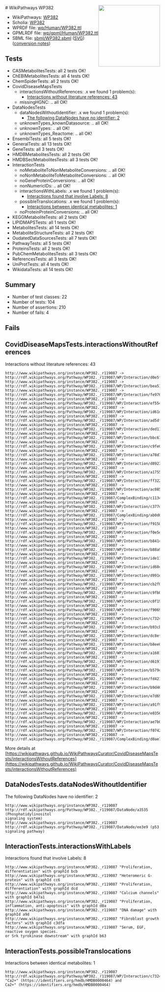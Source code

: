 <img style="float: right; width: 200px" src="../logo.png" />
# WikiPathways WP382

* WikiPathways: [WP382](https://identifiers.org/wikipathways:WP382)
* Scholia: [WP382](https://scholia.toolforge.org/wikipathways/WP382)
* WPRDF file: [wp/Human/WP382.ttl](../wp/Human/WP382.ttl)
* GPMLRDF file: [wp/gpml/Human/WP382.ttl](../wp/gpml/Human/WP382.ttl)
* SBML file: [sbml/WP382.sbml](../sbml/WP382.sbml) ([SVG](../sbml/WP382.svg)) ([conversion notes](../sbml/WP382.txt))

## Tests
* CASMetabolitesTests: all 2 tests OK!
* ChEBIMetabolitesTests: all 4 tests OK!
* ChemSpiderTests: all 2 tests OK!
* CovidDiseaseMapsTests
    * interactionsWithoutReferences: .x we found 1 problem(s):
        * [Interactions without literature references: 43](#9701cd41)
    * missingHGNC: .. all OK!
* DataNodesTests
    * dataNodesWithoutIdentifier: .x we found 1 problem(s):
        * [The following DataNodes have no identifier: 2](#d2d32fa1)
    * unknownTypes_knownDatasource: .. all OK!
    * unknownTypes: .. all OK!
    * unknownTypes_Reactome: .. all OK!
* EnsemblTests: all 5 tests OK!
* GeneralTests: all 13 tests OK!
* GeneTests: all 3 tests OK!
* HMDBMetabolitesTests: all 2 tests OK!
* HMDBSecMetabolitesTests: all 3 tests OK!
* InteractionTests
    * noMetaboliteToNonMetaboliteConversions: .. all OK!
    * noNonMetaboliteToMetaboliteConversions: .. all OK!
    * noGeneProteinConversions: .. all OK!
    * nonNumericIDs: .. all OK!
    * interactionsWithLabels: .x we found 1 problem(s):
        * [Interactions found that involve Labels: 8](#630d267f)
    * possibleTranslocations: .x we found 1 problem(s):
        * [Interactions between identical metabolites: 1](#d59038c4)
    * noProteinProteinConversions: .. all OK!
* KEGGMetaboliteTests: all 2 tests OK!
* LIPIDMAPSTests: all 1 tests OK!
* MetabolitesTests: all 14 tests OK!
* MetaboliteStructureTests: all 2 tests OK!
* OudatedDataSourcesTests: all 7 tests OK!
* PathwayTests: all 5 tests OK!
* ProteinsTests: all 2 tests OK!
* PubChemMetabolitesTests: all 3 tests OK!
* ReferencesTests: all 3 tests OK!
* UniProtTests: all 4 tests OK!
* WikidataTests: all 14 tests OK!


## Summary

* Number of test classes: 22
* Number of tests: 104
* Number of assertions: 210
* Number of fails: 4

## Fails

<a name="9701cd41" />

## CovidDiseaseMapsTests.interactionsWithoutReferences

Interactions without literature references: 43
```
http://www.wikipathways.org/instance/WP382._r119087 -> http://rdf.wikipathways.org/Pathway/WP382._r119087/WP/Interaction/d0e5f
http://www.wikipathways.org/instance/WP382._r119087 -> http://rdf.wikipathways.org/Pathway/WP382._r119087/WP/Interaction/bea51
http://www.wikipathways.org/instance/WP382._r119087 -> http://rdf.wikipathways.org/Pathway/WP382._r119087/WP/Interaction/fe976
http://www.wikipathways.org/instance/WP382._r119087 -> http://rdf.wikipathways.org/Pathway/WP382._r119087/WP/Interaction/ef554
http://www.wikipathways.org/instance/WP382._r119087 -> http://rdf.wikipathways.org/Pathway/WP382._r119087/WP/Interaction/id61d4ba12
http://www.wikipathways.org/instance/WP382._r119087 -> http://rdf.wikipathways.org/Pathway/WP382._r119087/WP/Interaction/ad5df
http://www.wikipathways.org/instance/WP382._r119087 -> http://rdf.wikipathways.org/Pathway/WP382._r119087/WP/Interaction/ded11
http://www.wikipathways.org/instance/WP382._r119087 -> http://rdf.wikipathways.org/Pathway/WP382._r119087/WP/Interaction/bbc67
http://www.wikipathways.org/instance/WP382._r119087 -> http://rdf.wikipathways.org/Pathway/WP382._r119087/WP/Interaction/c9fe0
http://www.wikipathways.org/instance/WP382._r119087 -> http://rdf.wikipathways.org/Pathway/WP382._r119087/WP/Interaction/a78d7
http://www.wikipathways.org/instance/WP382._r119087 -> http://rdf.wikipathways.org/Pathway/WP382._r119087/WP/Interaction/d8923
http://www.wikipathways.org/instance/WP382._r119087 -> http://rdf.wikipathways.org/Pathway/WP382._r119087/WP/Interaction/a1755
http://www.wikipathways.org/instance/WP382._r119087 -> http://rdf.wikipathways.org/Pathway/WP382._r119087/WP/Interaction/ff322
http://www.wikipathways.org/instance/WP382._r119087 -> http://rdf.wikipathways.org/Pathway/WP382._r119087/WP/Interaction/ac085
http://www.wikipathways.org/instance/WP382._r119087 -> http://rdf.wikipathways.org/Pathway/WP382._r119087/ComplexBinding/c113c
http://www.wikipathways.org/instance/WP382._r119087 -> http://rdf.wikipathways.org/Pathway/WP382._r119087/WP/Interaction/c377d
http://www.wikipathways.org/instance/WP382._r119087 -> http://rdf.wikipathways.org/Pathway/WP382._r119087/ComplexBinding/ab0d6
http://www.wikipathways.org/instance/WP382._r119087 -> http://rdf.wikipathways.org/Pathway/WP382._r119087/WP/Interaction/f9150
http://www.wikipathways.org/instance/WP382._r119087 -> http://rdf.wikipathways.org/Pathway/WP382._r119087/WP/Interaction/f0e5e
http://www.wikipathways.org/instance/WP382._r119087 -> http://rdf.wikipathways.org/Pathway/WP382._r119087/WP/Interaction/b8414
http://www.wikipathways.org/instance/WP382._r119087 -> http://rdf.wikipathways.org/Pathway/WP382._r119087/WP/Interaction/b88a9
http://www.wikipathways.org/instance/WP382._r119087 -> http://rdf.wikipathways.org/Pathway/WP382._r119087/WP/Interaction/ide117a115
http://www.wikipathways.org/instance/WP382._r119087 -> http://rdf.wikipathways.org/Pathway/WP382._r119087/WP/Interaction/id60c0d005
http://www.wikipathways.org/instance/WP382._r119087 -> http://rdf.wikipathways.org/Pathway/WP382._r119087/WP/Interaction/d991e
http://www.wikipathways.org/instance/WP382._r119087 -> http://rdf.wikipathways.org/Pathway/WP382._r119087/WP/Interaction/cb2f0
http://www.wikipathways.org/instance/WP382._r119087 -> http://rdf.wikipathways.org/Pathway/WP382._r119087/WP/Interaction/c9fb0
http://www.wikipathways.org/instance/WP382._r119087 -> http://rdf.wikipathways.org/Pathway/WP382._r119087/WP/Interaction/c0f19
http://www.wikipathways.org/instance/WP382._r119087 -> http://rdf.wikipathways.org/Pathway/WP382._r119087/WP/Interaction/f9069
http://www.wikipathways.org/instance/WP382._r119087 -> http://rdf.wikipathways.org/Pathway/WP382._r119087/WP/Interaction/c7324
http://www.wikipathways.org/instance/WP382._r119087 -> http://rdf.wikipathways.org/Pathway/WP382._r119087/WP/Interaction/b93cb
http://www.wikipathways.org/instance/WP382._r119087 -> http://rdf.wikipathways.org/Pathway/WP382._r119087/WP/Interaction/dc8ef
http://www.wikipathways.org/instance/WP382._r119087 -> http://rdf.wikipathways.org/Pathway/WP382._r119087/WP/Interaction/b8ee0
http://www.wikipathways.org/instance/WP382._r119087 -> http://rdf.wikipathways.org/Pathway/WP382._r119087/WP/Interaction/a1601
http://www.wikipathways.org/instance/WP382._r119087 -> http://rdf.wikipathways.org/Pathway/WP382._r119087/WP/Interaction/d6191
http://www.wikipathways.org/instance/WP382._r119087 -> http://rdf.wikipathways.org/Pathway/WP382._r119087/WP/Interaction/b579c
http://www.wikipathways.org/instance/WP382._r119087 -> http://rdf.wikipathways.org/Pathway/WP382._r119087/WP/Interaction/fd421
http://www.wikipathways.org/instance/WP382._r119087 -> http://rdf.wikipathways.org/Pathway/WP382._r119087/WP/Interaction/b9d46
http://www.wikipathways.org/instance/WP382._r119087 -> http://rdf.wikipathways.org/Pathway/WP382._r119087/WP/Interaction/e7d69
http://www.wikipathways.org/instance/WP382._r119087 -> http://rdf.wikipathways.org/Pathway/WP382._r119087/WP/Interaction/a91f9
http://www.wikipathways.org/instance/WP382._r119087 -> http://rdf.wikipathways.org/Pathway/WP382._r119087/WP/Interaction/e0356
http://www.wikipathways.org/instance/WP382._r119087 -> http://rdf.wikipathways.org/Pathway/WP382._r119087/WP/Interaction/ae7b0
http://www.wikipathways.org/instance/WP382._r119087 -> http://rdf.wikipathways.org/Pathway/WP382._r119087/WP/Interaction/f0742
http://www.wikipathways.org/instance/WP382._r119087 -> http://rdf.wikipathways.org/Pathway/WP382._r119087/ComplexBinding/d0ae7
```

More details at [https://wikipathways.github.io/WikiPathwaysCurator/CovidDiseaseMapsTests/interactionsWithoutReferences](https://wikipathways.github.io/WikiPathwaysCurator/CovidDiseaseMapsTests/interactionsWithoutReferences)

<a name="d2d32fa1" />

## DataNodesTests.dataNodesWithoutIdentifier

The following DataNodes have no identifier: 2
```
http://www.wikipathways.org/instance/WP382._r119087 http://rdf.wikipathways.org/Pathway/WP382._r119087/DataNode/a3535 (Phosphatidylinositol
signaling system)
http://www.wikipathways.org/instance/WP382._r119087 http://rdf.wikipathways.org/Pathway/WP382._r119087/DataNode/ee3e9 (p53 signaling pathway)
```

<a name="630d267f" />

## InteractionTests.interactionsWithLabels

Interactions found that involve Labels: 8
```
http://www.wikipathways.org/instance/WP382._r119087 "Proliferation, differentiation" with graphId bcb
http://www.wikipathways.org/instance/WP382._r119087 "Heteromeric G-protein" with graphId cc6
http://www.wikipathways.org/instance/WP382._r119087 "Proliferation, differentiation" with graphId dcd
http://www.wikipathways.org/instance/WP382._r119087 "Calcium channels" with graphId b47a1
http://www.wikipathways.org/instance/WP382._r119087 "Proliferation, inflammation, anti-apoptosis" with graphId d0a
http://www.wikipathways.org/instance/WP382._r119087 "DNA damage" with graphId a9d
http://www.wikipathways.org/instance/WP382._r119087 "Fibroblast growth
factors" with graphId c3dfa
http://www.wikipathways.org/instance/WP382._r119087 "Serum, EGF,
reactive oxygen species.
or Srk tyrokinase downstream" with graphId b63
```

<a name="d59038c4" />

## InteractionTests.possibleTranslocations

Interactions between identical metabolites: 1
```
http://www.wikipathways.org/instance/WP382._r119087 http://rdf.wikipathways.org/Pathway/WP382._r119087/WP/Interaction/c7324 "Ca2+" (https://identifiers.org/hmdb/HMDB0000464) and 
Ca2+" (https://identifiers.org/hmdb/HMDB0000464)
```

